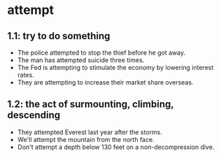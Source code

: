 # attempt
## 1.1: try to do something

  *  The police attempted to stop the thief before he got away.
  *  The man has attempted suicide three times.
  *  The Fed is attempting to stimulate the economy by lowering interest rates.
  *  They are attempting to increase their market share overseas.

## 1.2: the act of surmounting, climbing, descending

  *  They attempted Everest last year after the storms.
  *  We'll attempt the mountain from the north face.
  *  Don't attempt a depth below 130 feet on a non-decompression dive.
